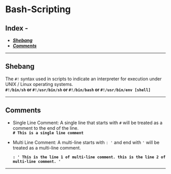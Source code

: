 # Bash-Scripting

## Index -
* [***Shebang***](#shebang)
* [***Comments***](#comments)

---

## <a name="shebang">Shebang</a>
The `#!` syntax used in scripts to indicate an interpreter for execution under UNIX / Linux operating systems. \
    **`#!/bin/sh` or `#!/usr/bin/sh` or `#!/bin/bash` or `#!/usr/bin/env [shell]`**

---

## <a name="comments">Comments</a>
* Single Line Comment: A single line that starts with `#` will be treated as a comment to the end of the line. \
    **`# This is a single line comment`**

* Multi Line Comment: A multi-line starts with `: '` and end with `'` will be treated as a multi-line comment. \
    **<pre>`: '
  This is the line 1 of multi-line comment.
  this is the line 2 of multi-line comment.
  '`**</pre>
---